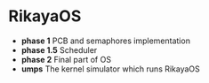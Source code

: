 # RikayaOS

- **phase 1** PCB and semaphores implementation
- **phase 1.5** Scheduler
- **phase 2** Final part of OS
- **umps** The kernel simulator which runs RikayaOS
